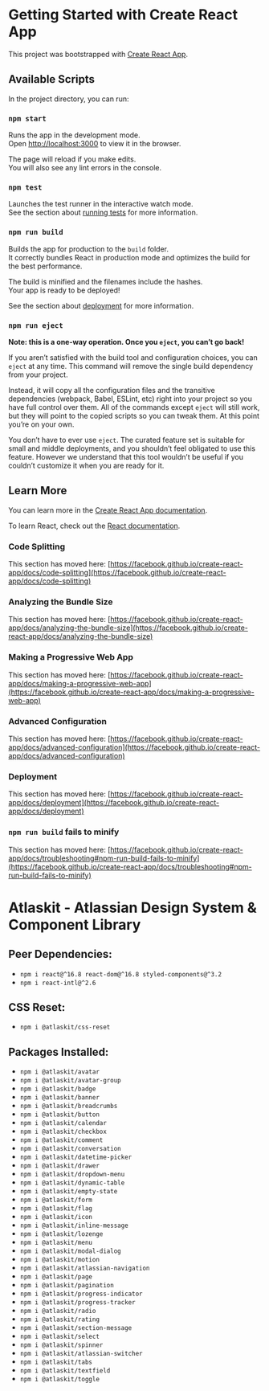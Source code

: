 # Getting Started with Create React App

This project was bootstrapped with [Create React App](https://github.com/facebook/create-react-app).

## Available Scripts

In the project directory, you can run:

### `npm start`

Runs the app in the development mode.\
Open [http://localhost:3000](http://localhost:3000) to view it in the browser.

The page will reload if you make edits.\
You will also see any lint errors in the console.

### `npm test`

Launches the test runner in the interactive watch mode.\
See the section about [running tests](https://facebook.github.io/create-react-app/docs/running-tests) for more information.

### `npm run build`

Builds the app for production to the `build` folder.\
It correctly bundles React in production mode and optimizes the build for the best performance.

The build is minified and the filenames include the hashes.\
Your app is ready to be deployed!

See the section about [deployment](https://facebook.github.io/create-react-app/docs/deployment) for more information.

### `npm run eject`

**Note: this is a one-way operation. Once you `eject`, you can’t go back!**

If you aren’t satisfied with the build tool and configuration choices, you can `eject` at any time. This command will remove the single build dependency from your project.

Instead, it will copy all the configuration files and the transitive dependencies (webpack, Babel, ESLint, etc) right into your project so you have full control over them. All of the commands except `eject` will still work, but they will point to the copied scripts so you can tweak them. At this point you’re on your own.

You don’t have to ever use `eject`. The curated feature set is suitable for small and middle deployments, and you shouldn’t feel obligated to use this feature. However we understand that this tool wouldn’t be useful if you couldn’t customize it when you are ready for it.

## Learn More

You can learn more in the [Create React App documentation](https://facebook.github.io/create-react-app/docs/getting-started).

To learn React, check out the [React documentation](https://reactjs.org/).

### Code Splitting

This section has moved here: [https://facebook.github.io/create-react-app/docs/code-splitting](https://facebook.github.io/create-react-app/docs/code-splitting)

### Analyzing the Bundle Size

This section has moved here: [https://facebook.github.io/create-react-app/docs/analyzing-the-bundle-size](https://facebook.github.io/create-react-app/docs/analyzing-the-bundle-size)

### Making a Progressive Web App

This section has moved here: [https://facebook.github.io/create-react-app/docs/making-a-progressive-web-app](https://facebook.github.io/create-react-app/docs/making-a-progressive-web-app)

### Advanced Configuration

This section has moved here: [https://facebook.github.io/create-react-app/docs/advanced-configuration](https://facebook.github.io/create-react-app/docs/advanced-configuration)

### Deployment

This section has moved here: [https://facebook.github.io/create-react-app/docs/deployment](https://facebook.github.io/create-react-app/docs/deployment)

### `npm run build` fails to minify

This section has moved here: [https://facebook.github.io/create-react-app/docs/troubleshooting#npm-run-build-fails-to-minify](https://facebook.github.io/create-react-app/docs/troubleshooting#npm-run-build-fails-to-minify)

# Atlaskit - Atlassian Design System & Component Library

## Peer Dependencies:
- `npm i react@^16.8 react-dom@^16.8 styled-components@^3.2`
- `npm i react-intl@^2.6`

## CSS Reset:
- `npm i @atlaskit/css-reset`

## Packages Installed:
- `npm i @atlaskit/avatar`
- `npm i @atlaskit/avatar-group`
- `npm i @atlaskit/badge`
- `npm i @atlaskit/banner`
- `npm i @atlaskit/breadcrumbs`
- `npm i @atlaskit/button`
- `npm i @atlaskit/calendar`
- `npm i @atlaskit/checkbox`
- `npm i @atlaskit/comment`
- `npm i @atlaskit/conversation`
- `npm i @atlaskit/datetime-picker`
- `npm i @atlaskit/drawer`
- `npm i @atlaskit/dropdown-menu`
- `npm i @atlaskit/dynamic-table`
- `npm i @atlaskit/empty-state`
- `npm i @atlaskit/form`
- `npm i @atlaskit/flag`
- `npm i @atlaskit/icon`
- `npm i @atlaskit/inline-message`
- `npm i @atlaskit/lozenge`
- `npm i @atlaskit/menu`
- `npm i @atlaskit/modal-dialog`
- `npm i @atlaskit/motion`
- `npm i @atlaskit/atlassian-navigation`
- `npm i @atlaskit/page`
- `npm i @atlaskit/pagination`
- `npm i @atlaskit/progress-indicator`
- `npm i @atlaskit/progress-tracker`
- `npm i @atlaskit/radio`
- `npm i @atlaskit/rating`
- `npm i @atlaskit/section-message`
- `npm i @atlaskit/select`
- `npm i @atlaskit/spinner`
- `npm i @atlaskit/atlassian-switcher`
- `npm i @atlaskit/tabs`
- `npm i @atlaskit/textfield`
- `npm i @atlaskit/toggle`


